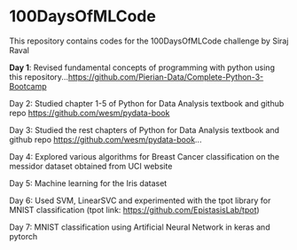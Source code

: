 # 100DaysOfMLCode
This repository contains codes for the 100DaysOfMLCode challenge by Siraj Raval

<b>Day 1</b>: Revised fundamental concepts of programming with python using this repository...https://github.com/Pierian-Data/Complete-Python-3-Bootcamp

Day 2: Studied chapter 1-5 of Python for Data Analysis textbook and github repo https://github.com/wesm/pydata-book

Day 3: Studied the rest chapters of Python for Data Analysis textbook and github repo https://github.com/wesm/pydata-book... 

Day 4: Explored various algorithms for Breast Cancer classification on the messidor dataset obtained from UCI website

Day 5: Machine learning for the Iris dataset

Day 6: Used SVM, LinearSVC and experimented with the tpot library for MNIST classification (tpot link: https://github.com/EpistasisLab/tpot)

Day 7: MNIST classification using Artificial Neural Network in keras and pytorch
